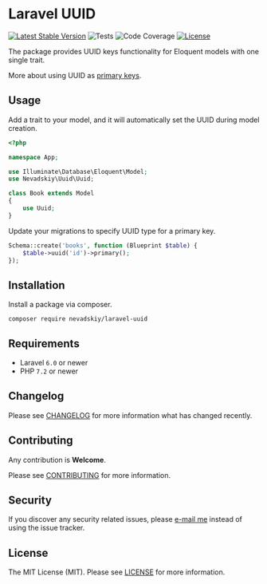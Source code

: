 # Laravel UUID

[![Latest Stable Version](https://poser.pugx.org/nevadskiy/laravel-uuid/v)](https://packagist.org/packages/nevadskiy/laravel-uuid)
![Tests](https://github.com/nevadskiy/laravel-uuid/workflows/Tests/badge.svg)
![Code Coverage](https://codecov.io/gh/nevadskiy/laravel-uuid/branch/master/graphs/badge.svg?branch=master)
[![License](https://poser.pugx.org/nevadskiy/laravel-uuid/license)](https://packagist.org/packages/nevadskiy/laravel-uuid)

The package provides UUID keys functionality for Eloquent models with one single trait.

More about using UUID as [primary keys](https://tomharrisonjr.com/uuid-or-guid-as-primary-keys-be-careful-7b2aa3dcb439).


## Usage

Add a trait to your model, and it will automatically set the UUID during model creation.

```php
<?php

namespace App;

use Illuminate\Database\Eloquent\Model;
use Nevadskiy\Uuid\Uuid;

class Book extends Model
{
    use Uuid;
}
```

Update your migrations to specify UUID type for a primary key.

```php
Schema::create('books', function (Blueprint $table) {
    $table->uuid('id')->primary();
});
```


## Installation

Install a package via composer.

```
composer require nevadskiy/laravel-uuid
```


## Requirements

- Laravel `6.0` or newer
- PHP `7.2` or newer


## Changelog

Please see [CHANGELOG](CHANGELOG.md) for more information what has changed recently.


## Contributing

Any contribution is **Welcome**.

Please see [CONTRIBUTING](CONTRIBUTING.md) for more information.


## Security

If you discover any security related issues, please [e-mail me](mailto:nevadskiy@gmail.com) instead of using the issue tracker.


## License

The MIT License (MIT). Please see [LICENSE](LICENSE.md) for more information.
